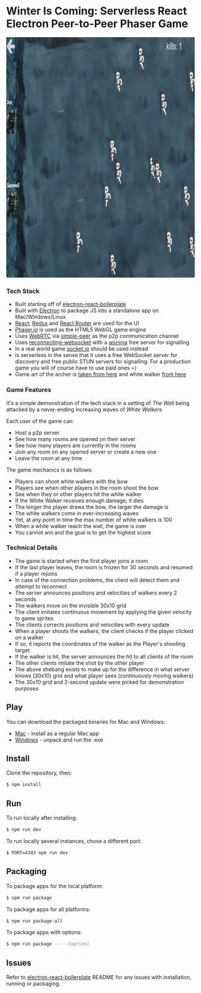 # Winter Is Coming: Serverless React Electron Peer-to-Peer Phaser Game

<img src="https://github.com/olgeorge/react-electron-webrtc-phaser/raw/master/resources/screenshot.png" alt="screenshot" width="888px" height="641px"/>

### Tech Stack

- Built starting off of [electron-react-boilerplate](https://github.com/chentsulin/electron-react-boilerplate)
- Built with [Electron](http://electron.atom.io/) to package JS into a standalone app on Mac/Windows/Linux
- [React](https://facebook.github.io/react/), [Redux](https://github.com/reactjs/redux) and [React Router](https://github.com/reactjs/react-router) are used for the UI
- [Phaser.io](https://phaser.io/) is used as the HTML5 WebGL game engine 
- Uses [WebRTC](https://webrtc.org/) via [simple-peer](https://github.com/feross/simple-peer) as the p2p communication channel
- Uses [reconnecting-websocket](https://github.com/joewalnes/reconnecting-websocket) with a [wsninja](https://wsninja.io/) free server for signalling
- In a real world game [socket.io](https://socket.io/) should be used instead
- Is serverless in the sense that it uses a free WebSocket server for discovery and free public STUN servers for signalling. For a production game you will of course have to use paid ones =)
- Game art of the archer is [taken from here](https://opengameart.org/content/archer-static-64x64) and white walker [from here](https://jesse-m.itch.io/skeleton-pack)

### Game Features

It's a simple demonstration of the tech stack in a setting of *The Wall* being attacked by a never-ending increasing waves of *White Walkers*

Each user of the game can:
- Host a p2p server
- See how many rooms are opened on their server
- See how many players are currently in the rooms
- Join any room on any opened server or create a new one
- Leave the room at any time

The game mechanics is as follows:
- Players can shoot white walkers with the bow
- Players see when other players in the room shoot the bow
- See when they or other players hit the white walker
- If the White Walker receives enough damage, it dies
- The longer the player draws the bow, the larger the damage is
- The white walkers come in ever-increasing waves
- Yet, at any point in time the max number of white walkers is 100
- When a white walker reach the wall, the game is over
- You cannot win and the goal is to get the highest score

### Technical Details

- The game is started when the first player joins a room
- If the last player leaves, the room is frozen for 30 seconds and resumed if a player rejoins
- In case of the connection problems, the client will detect them and attempt to reconnect
- The server announces positions and velocities of walkers every 2 seconds
- The walkers move on the invisible 30x10 grid
- The client imitates continuous movement by applying the given velocity to game sprites
- The clients corrects positions and velocities with every update
- When a player shoots the walkers, the client checks if the player clicked on a walker 
- If so, it reports the coordinates of the walker as the Player's shooting target
- If the walker is hit, the server announces the hit to all clients of the room
- The other clients imitate the shot by the other player
- The above shebang exists to make up for the difference in what server knows (30x10) grid and what player sees (continuously moving walkers)
- The 30x10 grid and 2-second update were picked for demonstration purposes

## Play

You can download the packaged binaries for Mac and Windows:

- [Mac](https://drive.google.com/open?id=1zkYu915gHuQbxsIy-CDfLipO28FDYONJ) - install as a regular Mac app
- [Windows](https://drive.google.com/open?id=1B-1dHOZb6KAxedRr70K_ujPU9txBuhzU) - unpack and run the .exe

## Install

Clone the repository, then:

```bash
$ npm install
```

## Run

To run locally after installing:

```bash
$ npm run dev
```

To run locally several instances, chose a different port:

```bash
$ PORT=4343 npm run dev
```

## Packaging

To package apps for the local platform:

```bash
$ npm run package
```

To package apps for all platforms:

```bash
$ npm run package-all
```

To package apps with options:

```bash
$ npm run package -- --[option]
```

## Issues

Refer to [electron-react-boilerplate](https://github.com/chentsulin/electron-react-boilerplate) README for any issues with installation, running or packaging. 
